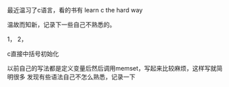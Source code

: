 最近温习了c语言，看的书有 learn c the hard way 


温故而知新，记录下一些自己不熟悉的。

1，
2，

c直接中括号初始化

以前自己的写法都是定义变量后然后调用memset，写起来比较麻烦，这样写就简明很多
发现有些语法自己不怎么熟悉，记录一下
